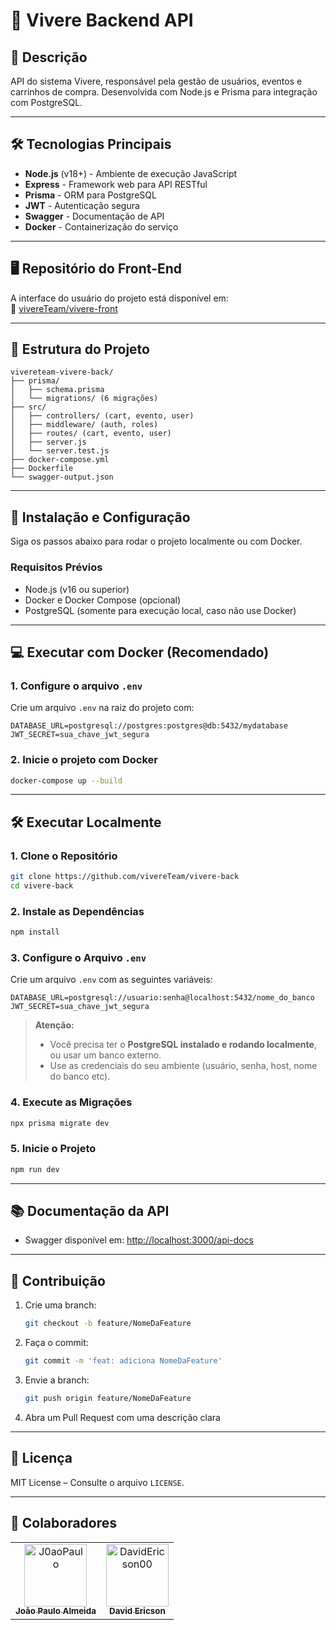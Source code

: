 # 🚀 Vivere Backend API

## 📖 Descrição

API do sistema Vivere, responsável pela gestão de usuários, eventos e carrinhos de compra. Desenvolvida com Node.js e Prisma para integração com PostgreSQL.

---

## 🛠️ Tecnologias Principais

- **Node.js** (v18+) - Ambiente de execução JavaScript
- **Express** - Framework web para API RESTful
- **Prisma** - ORM para PostgreSQL
- **JWT** - Autenticação segura
- **Swagger** - Documentação de API
- **Docker** - Containerização do serviço

---

## 🖥️ Repositório do Front-End

A interface do usuário do projeto está disponível em:  
🔗 [vivereTeam/vivere-front](https://github.com/vivereTeam/vivere-front)

---

## 📂 Estrutura do Projeto

```plaintext
vivereteam-vivere-back/
├── prisma/
│   ├── schema.prisma
│   └── migrations/ (6 migrações)
├── src/
│   ├── controllers/ (cart, evento, user)
│   ├── middleware/ (auth, roles)
│   ├── routes/ (cart, evento, user)
│   ├── server.js
│   └── server.test.js
├── docker-compose.yml
├── Dockerfile
└── swagger-output.json
```

---

## 🔧 Instalação e Configuração

Siga os passos abaixo para rodar o projeto localmente ou com Docker.

### **Requisitos Prévios**
- Node.js (v16 ou superior)
- Docker e Docker Compose (opcional)
- PostgreSQL (somente para execução local, caso não use Docker)

---

## 💻 Executar com Docker (Recomendado)

### 1. Configure o arquivo `.env`

Crie um arquivo `.env` na raiz do projeto com:

```env
DATABASE_URL=postgresql://postgres:postgres@db:5432/mydatabase
JWT_SECRET=sua_chave_jwt_segura
```

### 2. Inicie o projeto com Docker

```bash
docker-compose up --build
```

---

## 🛠️ Executar Localmente

### 1. Clone o Repositório

```bash
git clone https://github.com/vivereTeam/vivere-back
cd vivere-back
```

### 2. Instale as Dependências

```bash
npm install
```

### 3. Configure o Arquivo `.env`

Crie um arquivo `.env` com as seguintes variáveis:

```env
DATABASE_URL=postgresql://usuario:senha@localhost:5432/nome_do_banco
JWT_SECRET=sua_chave_jwt_segura
```

> **Atenção:**  
> - Você precisa ter o **PostgreSQL instalado e rodando localmente**, ou usar um banco externo.  
> - Use as credenciais do seu ambiente (usuário, senha, host, nome do banco etc).

### 4. Execute as Migrações

```bash
npx prisma migrate dev
```

### 5. Inicie o Projeto

```bash
npm run dev
```

---

## 📚 Documentação da API

- Swagger disponível em: [http://localhost:3000/api-docs](http://localhost:3000/api-docs)

---

## 🤝 Contribuição

1. Crie uma branch:
   ```bash
   git checkout -b feature/NomeDaFeature
   ```
2. Faça o commit:
   ```bash
   git commit -m 'feat: adiciona NomeDaFeature'
   ```
3. Envie a branch:
   ```bash
   git push origin feature/NomeDaFeature
   ```
4. Abra um Pull Request com uma descrição clara

---

## 📜 Licença

MIT License – Consulte o arquivo `LICENSE`.

---

## 👥 Colaboradores

<table>
  <tbody>
    <tr>
      <td align="center">
        <a href="https://github.com/J0aoPaulo">
          <img src="https://avatars.githubusercontent.com/u/98539735?v=4" width="100;" alt="J0aoPaulo"/>
          <br />
          <sub><b>João Paulo Almeida</b></sub>
        </a>
      </td>
      <td align="center">
        <a href="https://github.com/DavidEricson00">
          <img src="https://avatars.githubusercontent.com/u/169815129?v=4" width="100;" alt="DavidEricson00"/>
          <br />
          <sub><b>David Ericson</b></sub>
        </a>
      </td>
    </tr>
  </tbody>
</table>
